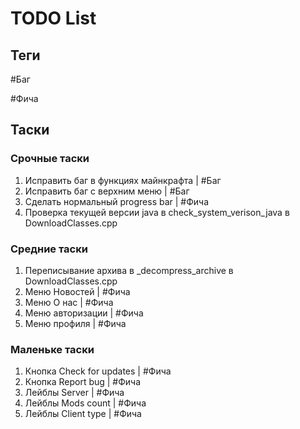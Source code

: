 ﻿# TODO List

## Теги

#Баг

#Фича

## Таски

### Срочные таски

1. Исправить баг в функциях майнкрафта | #Баг
1. Исправить баг с верхним меню | #Баг
1. Сделать нормальный progress bar | #Фича
1. Проверка текущей версии java в check_system_verison_java в DownloadClasses.cpp

### Средние таски

1. Переписывание архива в _decompress_archive в DownloadClasses.cpp
1. Меню Новостей | #Фича
1. Меню О нас | #Фича
1. Меню авторизации | #Фича
1. Меню профиля | #Фича

### Маленьке таски

1. Кнопка Check for updates | #Фича
1. Кнопка Report bug | #Фича
1. Лейблы Server | #Фича
1. Лейблы Mods count | #Фича
1. Лейблы Client type | #Фича
